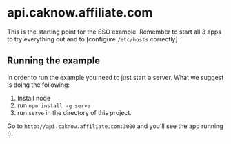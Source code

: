 # api.caknow.affiliate.com

This is the starting point for the SSO example. Remember to start all 3 apps to try everything out and to [configure `/etc/hosts` correctly]

## Running the example

In order to run the example you need to just start a server. What we suggest is doing the following:

1. Install node
2. run `npm install -g serve`
3. run `serve` in the directory of this project.

Go to `http://api.caknow.affiliate.com:3000` and you'll see the app running :).
